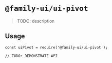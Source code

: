 # `@family-ui/ui-pivot`

> TODO: description

## Usage

```
const uiPivot = require('@family-ui/ui-pivot');

// TODO: DEMONSTRATE API
```
